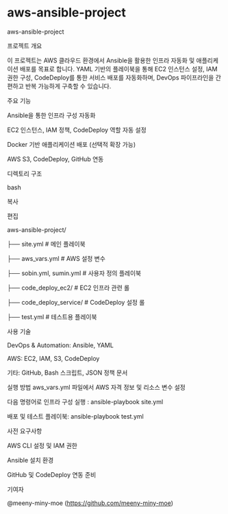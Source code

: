 ﻿# aws-ansible-project
aws-ansible-project

프로젝트 개요

이 프로젝트는 AWS 클라우드 환경에서 Ansible을 활용한 인프라 자동화 및 애플리케이션 배포를 목표로 합니다. YAML 기반의 플레이북을 통해 EC2 인스턴스 설정, IAM 권한 구성, CodeDeploy를 통한 서비스 배포를 자동화하며, DevOps 파이프라인을 간편하고 반복 가능하게 구축할 수 있습니다.

주요 기능

Ansible을 통한 인프라 구성 자동화


EC2 인스턴스, IAM 정책, CodeDeploy 역할 자동 설정


Docker 기반 애플리케이션 배포 (선택적 확장 가능)


AWS S3, CodeDeploy, GitHub 연동


디렉토리 구조

bash

복사

편집

aws-ansible-project/

├── site.yml                # 메인 플레이북

├── aws_vars.yml            # AWS 설정 변수

├── sobin.yml, sumin.yml    # 사용자 정의 플레이북

├── code_deploy_ec2/        # EC2 인프라 관련 롤

├── code_deploy_service/    # CodeDeploy 설정 롤

├── test.yml                # 테스트용 플레이북


사용 기술

DevOps & Automation: Ansible, YAML

AWS: EC2, IAM, S3, CodeDeploy

기타: GitHub, Bash 스크립트, JSON 정책 문서

실행 방법
aws_vars.yml 파일에서 AWS 자격 정보 및 리소스 변수 설정

다음 명령어로 인프라 구성 실행 : ansible-playbook site.yml

배포 및 테스트 플레이북: ansible-playbook test.yml

사전 요구사항

AWS CLI 설정 및 IAM 권한

Ansible 설치 환경

GitHub 및 CodeDeploy 연동 준비

기여자

@meeny-miny-moe (https://github.com/meeny-miny-moe)

